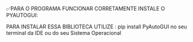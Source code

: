 ✅PARA O PROGRAMA FUNCIONAR CORRETAMENTE INSTALE O PYAUTOGUI:

PARA INSTALAR ESSA BIBLIOTECA UTILIZE :
pip install PyAutoGUI no seu terminal da IDE ou do seu Sistema Operacional
